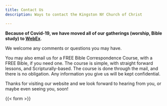 ```yaml
---
title: Contact Us
description: Ways to contact the Kingston NY Church of Christ

---
```

**Because of Covid-19, we have moved all of our gatherings (worship, Bible study) to [WebEx](https://schuylersignor.my.webex.com/meet/babbootoo)**.

We welcome any comments or questions you may have.

You may also email us for a FREE Bible Correspondence Course, with a FREE Bible, if you need one. The course is simple, with straight forward lessons, and Scripturally-based. The course is done through the mail, and there is no obligation. Any information you give us will be kept confidential.

Thanks for visiting our website and we look forward to hearing from you, or maybe even seeing you, soon!

{{< form >}}
